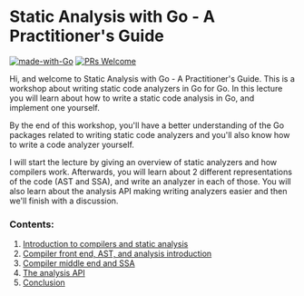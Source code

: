 # Static Analysis with Go - A Practitioner's Guide
[![made-with-Go](https://img.shields.io/badge/Made%20with-Go-1f425f.svg)](http://golang.org)
[![PRs Welcome](https://img.shields.io/badge/PRs-welcome-brightgreen.svg?style=flat-square)](http://makeapullrequest.com)

Hi, and welcome to Static Analysis with Go - A Practitioner's Guide. 
This is a workshop about writing static code analyzers in Go for Go.
In this lecture you will learn about how to write a static code analysis in Go, and implement one yourself. 

By the end of this workshop, you'll have a better understanding of the Go packages related to writing static code
analyzers and you'll also know how to write a code analyzer yourself. 

I will start the lecture by giving an overview of static analyzers and how compilers work. Afterwards, you will learn
about 2 different representations of the code (AST and SSA), and write an analyzer in each of those. 
You will also learn about the analysis API making writing analyzers easier and then we'll finish with a discussion.

### Contents:
1. [Introduction to compilers and static analysis](https://github.com/amit-davidson/GopherCon2021IsraelStaticAnalysisWorkshop/blob/master/intro/text.md)
2. [Compiler front end, AST, and analysis introduction](https://github.com/amit-davidson/GopherCon2021IsraelStaticAnalysisWorkshop/blob/master/ast/text.md)
3. [Compiler middle end and SSA](https://github.com/amit-davidson/GopherCon2021IsraelStaticAnalysisWorkshop/blob/master/ir/text.md)
3. [The analysis API](https://github.com/amit-davidson/GopherCon2021IsraelStaticAnalysisWorkshop/blob/master/analysisApi/text.md)
3. [Conclusion](https://github.com/amit-davidson/GopherCon2021IsraelStaticAnalysisWorkshop/blob/master/conclusion/text.md)
